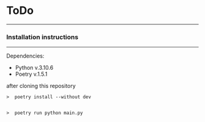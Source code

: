 # ToDo

---

### Installation instructions

---
Dependencies:
* Python v.3.10.6
* Poetry v.1.5.1


after cloning this repository

  
    >  poetry install --without dev
     
  
    >  poetry run python main.py




